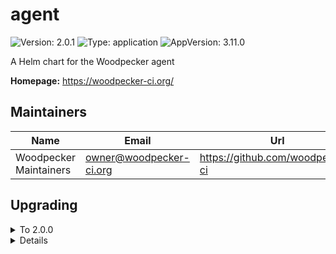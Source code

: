 # agent

![Version: 2.0.1](https://img.shields.io/badge/Version-2.0.1-informational?style=flat-square) ![Type: application](https://img.shields.io/badge/Type-application-informational?style=flat-square) ![AppVersion: 3.11.0](https://img.shields.io/badge/AppVersion-3.11.0-informational?style=flat-square)

A Helm chart for the Woodpecker agent

**Homepage:** <https://woodpecker-ci.org/>

## Maintainers

| Name                   | Email                     | Url                                |
| ---------------------- | ------------------------- | ---------------------------------- |
| Woodpecker Maintainers | <owner@woodpecker-ci.org> | <https://github.com/woodpecker-ci> |

## Upgrading

<details>

<summary>To 2.0.0</summary>

See the [3.0.0 release notes](https://woodpecker-ci.org/migrations#300).

</details>

<details>

<details>

<summary>To 1.0.0</summary>

- If you have injected/defined the env var `WOODPECKER_AGENT_SECRET` manually, you need to decide whether you want to continue doing so (if yes, set `mapAgentSecret: false`) or if you want to make use of the new `mapAgentSecret: true` option (new default). This option maps an existing k8s secret in the same namespace into the statefulset.

</details>

<details>

## Values

### NetworkPolicy

| Key                            | Type   | Default                                                                                                                                      | Description                                                                       |
| ------------------------------ | ------ | -------------------------------------------------------------------------------------------------------------------------------------------- | --------------------------------------------------------------------------------- |
| networkPolicy.egress.apiserver | object | `{"ports":[{"port":6443,"protocol":"TCP"}],"to":[{"ipBlock":{"cidr":"10.43.0.1/32"}}]}`                                                      | rule to access Kubernetes APIServer                                               |
| networkPolicy.egress.dns       | list   | `[{"namespaceSelector":{"matchLabels":{"kubernetes.io/metadata.name":"kube-system"}},"podSelector":{"matchLabels":{"k8s-app":"kube-dns"}}}]` | rule to access DNS                                                                |
| networkPolicy.egress.enabled   | bool   | `true`                                                                                                                                       | activate egress no networkpolicy                                                  |
| networkPolicy.egress.extra     | list   | `[]`                                                                                                                                         | rule to access additional PS: you should not use (the job it-self are other pods) |
| networkPolicy.egress.server    | object | `{"ports":[{"port":9000,"protocol":"TCP"}],"to":[{"podSelector":{"matchLabels":{"app.kubernetes.io/name":"server"}}}]}`                      | rule to access woodpecker-agent                                                   |
| networkPolicy.enabled          | bool   | `false`                                                                                                                                      | deploy networkpolicy                                                              |
| networkPolicy.ingress.http     | list   | `[]`                                                                                                                                         | allow to http ports normaly not needed                                            |

### Other Values

| Key                                                   | Type   | Default                                | Description                                                                                                                                                                                                                                                                                                                              |
| ----------------------------------------------------- | ------ | -------------------------------------- | ---------------------------------------------------------------------------------------------------------------------------------------------------------------------------------------------------------------------------------------------------------------------------------------------------------------------------------------- |
| affinity                                              | object | `{}`                                   | Specifies the affinity                                                                                                                                                                                                                                                                                                                   |
| args                                                  | list   | `[]`                                   | Defines a custom args to start the container                                                                                                                                                                                                                                                                                             |
| command                                               | list   | `[]`                                   | Defines a custom command to start the container                                                                                                                                                                                                                                                                                          |
| dnsConfig                                             | object | `{}`                                   | Overrides the default DNS configuration                                                                                                                                                                                                                                                                                                  |
| env.WOODPECKER_BACKEND                                | string | `"kubernetes"`                         |                                                                                                                                                                                                                                                                                                                                          |
| env.WOODPECKER_BACKEND_K8S_NAMESPACE                  | string | `"woodpecker"`                         |                                                                                                                                                                                                                                                                                                                                          |
| env.WOODPECKER_BACKEND_K8S_NAMESPACE_PER_ORGANIZATION | bool   | `false`                                |                                                                                                                                                                                                                                                                                                                                          |
| env.WOODPECKER_BACKEND_K8S_POD_ANNOTATIONS            | string | `""`                                   |                                                                                                                                                                                                                                                                                                                                          |
| env.WOODPECKER_BACKEND_K8S_POD_LABELS                 | string | `""`                                   |                                                                                                                                                                                                                                                                                                                                          |
| env.WOODPECKER_BACKEND_K8S_STORAGE_CLASS              | string | `""`                                   |                                                                                                                                                                                                                                                                                                                                          |
| env.WOODPECKER_BACKEND_K8S_STORAGE_RWX                | bool   | `true`                                 |                                                                                                                                                                                                                                                                                                                                          |
| env.WOODPECKER_BACKEND_K8S_VOLUME_SIZE                | string | `"10G"`                                |                                                                                                                                                                                                                                                                                                                                          |
| env.WOODPECKER_CONNECT_RETRY_COUNT                    | string | `"1"`                                  |                                                                                                                                                                                                                                                                                                                                          |
| env.WOODPECKER_SERVER                                 | string | `"woodpecker-server:9000"`             |                                                                                                                                                                                                                                                                                                                                          |
| extraSecretNamesForEnvFrom                            | list   | `[]`                                   | Add extra secret that is contains environment variables                                                                                                                                                                                                                                                                                  |
| extraVolumeMounts                                     | list   | `[]`                                   | Additional volumes that will be attached to the agent container                                                                                                                                                                                                                                                                          |
| extraVolumes                                          | list   | `[]`                                   | Additional volumes that can be mounted in containers                                                                                                                                                                                                                                                                                     |
| fullnameOverride                                      | string | `""`                                   | Overrides the full name of the chart of the agent component                                                                                                                                                                                                                                                                              |
| image.pullPolicy                                      | string | `"IfNotPresent"`                       | The pull policy for the image                                                                                                                                                                                                                                                                                                            |
| image.registry                                        | string | `"docker.io"`                          | The image registry                                                                                                                                                                                                                                                                                                                       |
| image.repository                                      | string | `"woodpeckerci/woodpecker-agent"`      | The image repository                                                                                                                                                                                                                                                                                                                     |
| image.tag                                             | string | `""`                                   | Overrides the image tag whose default is the chart appVersion.                                                                                                                                                                                                                                                                           |
| imagePullSecrets                                      | list   | `[]`                                   | The image pull secrets                                                                                                                                                                                                                                                                                                                   |
| initContainers                                        | list   | `[]`                                   | Add additional init containers to the pod (evaluated as a template)                                                                                                                                                                                                                                                                      |
| mapAgentSecret                                        | bool   | `true`                                 |                                                                                                                                                                                                                                                                                                                                          |
| nameOverride                                          | string | `""`                                   | Overrides the name of the chart of the agent component                                                                                                                                                                                                                                                                                   |
| nodeSelector                                          | object | `{}`                                   | Specifies the labels of the nodes that the agent component must be running                                                                                                                                                                                                                                                               |
| persistence.accessModes                               | list   | `["ReadWriteOnce"]`                    | Defines the access mode of the persistent volume                                                                                                                                                                                                                                                                                         |
| persistence.enabled                                   | bool   | `true`                                 | Enable the creation of the persistent volume                                                                                                                                                                                                                                                                                             |
| persistence.existingClaim                             | string | `nil`                                  | Defines an existing claim to use                                                                                                                                                                                                                                                                                                         |
| persistence.mountPath                                 | string | `"/etc/woodpecker"`                    | Defines the path where the volume should be mounted                                                                                                                                                                                                                                                                                      |
| persistence.size                                      | string | `"1Gi"`                                | Defines the size of the persistent volume                                                                                                                                                                                                                                                                                                |
| persistence.storageClass                              | string | `""`                                   | Defines the storageClass of the persistent volume                                                                                                                                                                                                                                                                                        |
| podAnnotations                                        | object | `{}`                                   | Add pod annotations for the agent component                                                                                                                                                                                                                                                                                              |
| podSecurityContext                                    | object | `{"fsGroup":1000}`                     | Add pod security context                                                                                                                                                                                                                                                                                                                 |
| replicaCount                                          | int    | `2`                                    | The number of replicas for the deployment                                                                                                                                                                                                                                                                                                |
| resources                                             | object | `{}`                                   | Specifies the resources for the agent component                                                                                                                                                                                                                                                                                          |
| secrets                                               | list   | `[]`                                   | Create an agent secret                                                                                                                                                                                                                                                                                                                   |
| securityContext                                       | object | `{"runAsGroup":1000,"runAsUser":1000}` | Add security context                                                                                                                                                                                                                                                                                                                     |
| serviceAccount.annotations                            | object | `{}`                                   | Annotations to add to the service account                                                                                                                                                                                                                                                                                                |
| serviceAccount.create                                 | bool   | `true`                                 | Specifies whether a service account should be created (also see RBAC subsection)                                                                                                                                                                                                                                                         |
| serviceAccount.name                                   | string | `""`                                   | The name of the service account to use. If not set and create is true, a name is generated using the fullname template                                                                                                                                                                                                                   |
| serviceAccount.rbac.create                            | bool   | `true`                                 | If your cluster has RBAC enabled and you're using the Kubernetes agent- backend you'll need this. (this is true for almost all production clusters) only change this if you have a non CNCF compliant cluster, missing the RBAC endpoints the Role and RoleBinding are only created if serviceAccount.create is also true                |
| serviceAccount.rbac.role.annotations                  | object | `{}`                                   |                                                                                                                                                                                                                                                                                                                                          |
| serviceAccount.rbac.role.labels                       | object | `{}`                                   |                                                                                                                                                                                                                                                                                                                                          |
| serviceAccount.rbac.roleBinding.annotations           | object | `{}`                                   |                                                                                                                                                                                                                                                                                                                                          |
| serviceAccount.rbac.roleBinding.labels                | object | `{}`                                   |                                                                                                                                                                                                                                                                                                                                          |
| tolerations                                           | list   | `[]`                                   | Specifies the tolerations                                                                                                                                                                                                                                                                                                                |
| topologySpreadConstraints                             | list   | `[]`                                   | Using topology spread constraints, you can ensure that there is at least one agent pod for each topology zone, e.g. one per arch for multi-architecture clusters or one for each region for geographically distributed cloud-hosted clusters. Ref: <https://kubernetes.io/docs/concepts/workloads/pods/pod-topology-spread-constraints/> |

